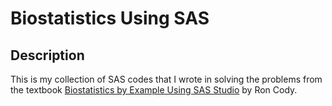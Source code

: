 # Biostatistics Using SAS

## Description ##
This is my collection of SAS codes that I wrote in solving the problems from the textbook [Biostatistics by Example Using SAS Studio](https://www.sas.com/store/books/categories/getting-started/biostatistics-by-example-using-sas-studio/prodBK_69328_en.html) by Ron Cody.


